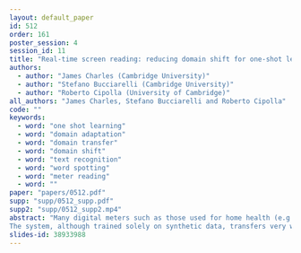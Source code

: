 ```yaml
---
layout: default_paper
id: 512
order: 161
poster_session: 4
session_id: 11
title: "Real-time screen reading: reducing domain shift for one-shot learning"
authors:
  - author: "James Charles (Cambridge University)"
  - author: "Stefano Bucciarelli (Cambridge University)"
  - author: "Roberto Cipolla (University of Cambridge)"
all_authors: "James Charles, Stefano Bucciarelli and Roberto Cipolla"
code: ""
keywords:
  - word: "one shot learning"
  - word: "domain adaptation"
  - word: "domain transfer"
  - word: "domain shift"
  - word: "text recognition"
  - word: "word spotting"
  - word: "meter reading"
  - word: ""
paper: "papers/0512.pdf"
supp: "supp/0512_supp.pdf"
supp2: "supp/0512_supp2.mp4"
abstract: "Many digital meters such as those used for home health (e.g. blood pressure meters) or meters monitoring industrial equipment do not contain wireless connectivity. Hence, connecting these devices to phone tracking apps or control centres either requires cumbersome manual transcription or is not plausible due to costs. Our motivation is to cheaply retro-fit these types of meters with `smart' data transfer capabilities using a mobile phone app and limited training data. We demonstrate how one can use single training images of meter screens to build efficient custom meter readers targeted to chosen devices. To this end, we build a CNN based system which runs in real-time on mobile device with very high read accuracy (close to 100%). Our contributions include (i) introduction of an exciting new application domain, (ii) a method of training from purely synthetic data by reducing domain shift using a surprisingly simple approach which unlike adversarial training based methods does not even require unlabelled data; (iii) a highly accurate system for parsing digital meter screens and (iv) release of a new screen reading dataset. 
The system, although trained solely on synthetic data, transfers very well to the real-world. Our method of screen detection and text recognition also improves over the state of the art on our dataset."
slides-id: 38933988
---
```


